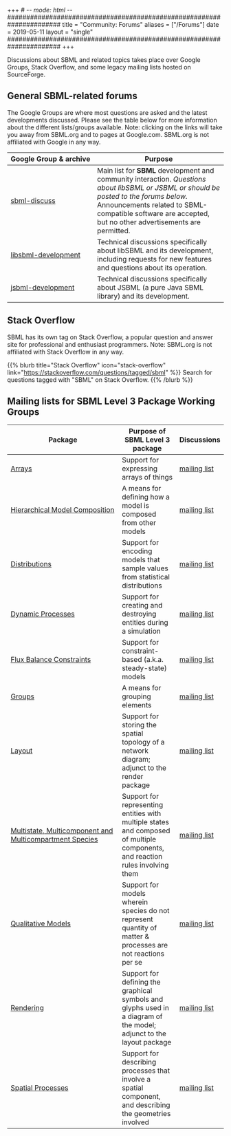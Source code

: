 +++ # -*- mode: html -*-
######################################################################
title   = "Community: Forums"
aliases = ["/Forums"]
date    = 2019-05-11
layout  = "single"
######################################################################
+++

Discussions about SBML and related topics takes place over Google Groups, Stack Overflow, and some legacy mailing lists hosted on SourceForge. 


## General SBML-related forums

The Google Groups are where most questions are asked and the latest developments discussed.  Please see the table below for more information about the different lists/groups available. Note: clicking on the links will take you away from SBML.org and to pages at Google.com. SBML.org is not affiliated with Google in any way.

| Google&nbsp;Group&nbsp;&amp;&nbsp;archive                                        | Purpose |
|----------------------------------------------------------------------------------|---------|
| [sbml-discuss](https://groups.google.com/d/forum/sbml-discuss)                   | Main list for **SBML** development and community interaction. _Questions about libSBML or JSBML or should be posted to the forums below._ Announcements related to SBML-compatible software are accepted, but no other advertisements are permitted. |
| [libsbml-development](https://groups.google.com/d/forum/libsbml-development)     | Technical discussions specifically about libSBML and its development, including requests for new features and questions about its operation. |
| [jsbml-development](https://groups.google.com/d/forum/jsbml-development)         | Technical discussions specifically about JSBML (a pure Java SBML library) and its development. |


## Stack Overflow

SBML has its own tag on Stack Overflow, a popular question and answer site for professional and enthusiast programmers.  Note: SBML.org is not affiliated with Stack Overflow in any way.

{{% blurb title="Stack Overflow" icon="stack-overflow" link="https://stackoverflow.com/questions/tagged/sbml" %}}
  Search for questions tagged with "SBML" on Stack Overflow.
{{% /blurb %}}


## Mailing lists for SBML Level 3 Package Working Groups

| Package                                                         | Purpose of SBML Level 3 package          | Discussions    |
|-----------------------------------------------------------------|------------------------------------------|----------------|
| [Arrays](documents/specifications/sbml-level-3/packages/arrays) | Support for expressing arrays of things  | [mailing list](https://sourceforge.net/projects/sbml/lists/sbml-arrays) |
| [Hierarchical Model Composition](/documents/specifications/sbml-level-3/packages/comp) | A means for defining how a model is composed from other models | [mailing list](https://sourceforge.net/projects/sbml/lists/sbml-comp) |
| [Distributions](distrib) | Support for encoding models that sample values from statistical distributions | [mailing list](https://sourceforge.net/projects/sbml/lists/sbml-distrib) |
| [Dynamic Processes](dyn) | Support for creating and destroying entities during a simulation | [mailing list](https://sourceforge.net/projects/sbml/lists/sbml-dyn) |
| [Flux Balance Constraints](/documents/specifications/sbml-level-3/packages/fbc) | Support for constraint-based (a.k.a. steady-state) models | [mailing list](https://sourceforge.net/projects/sbml/lists/sbml-fbc) |
| [Groups](/documents/specifications/sbml-level-3/packages/groups) | A means for grouping elements | [mailing list](https://sourceforge.net/projects/sbml/lists/sbml-groups) |
| [Layout](/documents/specifications/sbml-level-3/packages/layout) | Support for storing the spatial topology of a network diagram; adjunct to the render package | [mailing list](https://sourceforge.net/projects/sbml/lists/sbml-layout) |
| [Multistate,&nbsp;Multicomponent&nbsp;and Multicompartment Species](/documents/specifications/sbml-level-3/packages/multi) | Support for representing entities with multiple states and composed of multiple components, and reaction rules involving them | [mailing list](https://sourceforge.net/projects/sbml/lists/sbml-multi) |
| [Qualitative Models](/documents/specifications/sbml-level-3/packages/qual) | Support for models wherein species do not represent quantity of matter & processes are not reactions per se | [mailing list](https://sourceforge.net/projects/sbml/lists/sbml-qual) |
| [Rendering](/documents/specifications/sbml-level-3/packages/render) | Support for defining the graphical symbols and glyphs used in a diagram of the model; adjunct to the layout package | [mailing list](https://sourceforge.net/projects/sbml/lists/sbml-render) |
| [Spatial Processes](/documents/specifications/sbml-level-3/packages/spatial) | Support for describing processes that involve a spatial component, and describing the geometries involved | [mailing list](https://sourceforge.net/projects/sbml/lists/sbml-spatial) |
